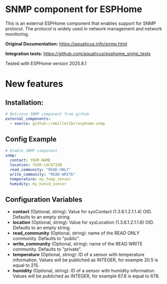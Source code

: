 # SNMP component for ESPHome

This is an external ESPHome component that enables support for SNMP protocol. The protocol is widely used in network management and network monitoring.

**Original Documentation:** https://aquaticus.info/snmp.html

**Integration tests:** https://github.com/aquaticus/esphome_snmp_tests

Tested with ESPHome version 2025.8.1


# New features

## Installation:
```yaml
# Retrieve SNMP component from github
external_components:
  - source: github://mmiller1br/esphome-snmp
```

## Config Example
```yaml
# Enable SNMP component
snmp:
  contact: YOUR-NAME
  location: YOUR-LOCATION
  read_community: "READ-ONLY"
  write_community: "READ-WRITE"
  temperature: my_temp_sensor
  humidity: my_humid_sensor
```

## Configuration Variables

- **contact** (Optional, string): Value for sysContact (1.3.6.1.2.1.1.4) OID. Defaults to an empty string.
- **location** (Optional, string): Value for sysLocation (1.3.6.1.2.1.1.6) OID. Defaults to an empty string.
- **read_community** (Optional, string): name of the READ ONLY community. Defaults to "public".
- **write_community** (Optional, string): name of the READ WRITE community. Defaults to "private".
- **temperature** (Optional, string): ID of a sensor with temperature information. Values will be publiched as INTEGER, for example 20.5 is equal to 215.
- **humidity** (Optional, string): ID of a sensor with humidity information. Values will be publiched as INTEGER, for example 67.8 is equal to 678.

